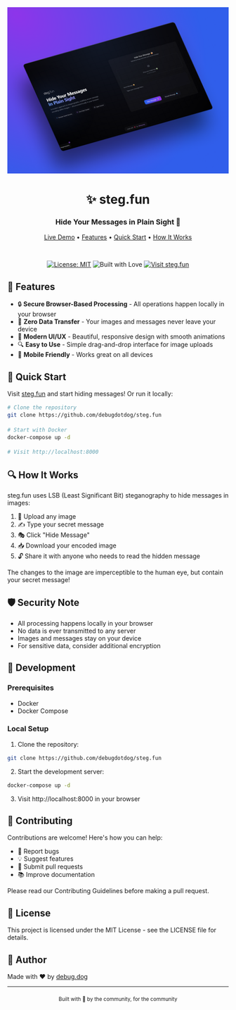 <div align="center">
  <img src="og-image.png" alt="steg.fun banner" width="600px"/>
  
  # ✨ steg.fun
  ### Hide Your Messages in Plain Sight 🔐
  
  <a href="https://steg.fun">Live Demo</a> • 
  <a href="#-features">Features</a> • 
  <a href="#-quick-start">Quick Start</a> • 
  <a href="#-how-it-works">How It Works</a>

  <br/>

  [![License: MIT](https://img.shields.io/badge/License-MIT-purple.svg)](LICENSE)
  ![Built with Love](https://img.shields.io/badge/Built_with-❤️-red.svg)
  [![Visit steg.fun](https://img.shields.io/badge/Visit-steg.fun-blue.svg)](https://steg.fun)
</div>

## 🌟 Features

- 🔒 **Secure Browser-Based Processing** - All operations happen locally in your browser
- 🚫 **Zero Data Transfer** - Your images and messages never leave your device
- 🎨 **Modern UI/UX** - Beautiful, responsive design with smooth animations
- 🔍 **Easy to Use** - Simple drag-and-drop interface for image uploads
- 📱 **Mobile Friendly** - Works great on all devices

## 🚀 Quick Start

Visit [steg.fun](https://steg.fun) and start hiding messages! Or run it locally:

```bash
# Clone the repository
git clone https://github.com/debugdotdog/steg.fun

# Start with Docker
docker-compose up -d

# Visit http://localhost:8000
```

## 🔍 How It Works

steg.fun uses LSB (Least Significant Bit) steganography to hide messages in images:

1. 📸 Upload any image
2. ✍️ Type your secret message
3. 🎭 Click "Hide Message"
4. 📥 Download your encoded image
5. 🔓 Share it with anyone who needs to read the hidden message

The changes to the image are imperceptible to the human eye, but contain your secret message!

## 🛡️ Security Note

- All processing happens locally in your browser
- No data is ever transmitted to any server
- Images and messages stay on your device
- For sensitive data, consider additional encryption

## 🔧 Development

### Prerequisites

- Docker
- Docker Compose

### Local Setup

1. Clone the repository:
```bash
git clone https://github.com/debugdotdog/steg.fun
```

2. Start the development server:
```bash
docker-compose up -d
```

3. Visit http://localhost:8000 in your browser

## 🤝 Contributing

Contributions are welcome! Here's how you can help:

- 🐛 Report bugs
- 💡 Suggest features
- 🔧 Submit pull requests
- 📚 Improve documentation

Please read our Contributing Guidelines before making a pull request.

## 📝 License

This project is licensed under the MIT License - see the LICENSE file for details.

## 👋 Author

Made with ❤️ by [debug.dog](https://debug.dog)

---

<div align="center">
  <sub>Built with 🌟 by the community, for the community</sub>
</div>
